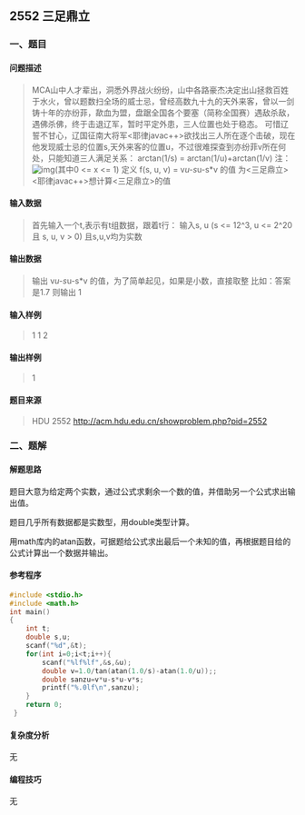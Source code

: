 ## 2552 三足鼎立

### 一、题目

#### 问题描述

> MCA山中人才辈出，洞悉外界战火纷纷，山中各路豪杰决定出山拯救百姓于水火，曾以题数扫全场的威士忌，曾经高数九十九的天外来客，曾以一剑铸十年的亦纷菲，歃血为盟，盘踞全国各个要塞（简称全国赛）遇敌杀敌，遇佛杀佛，终于击退辽军，暂时平定外患，三人位置也处于稳态。  可惜辽誓不甘心，辽国征南大将军<耶律javac++>欲找出三人所在逐个击破，现在他发现威士忌的位置s,天外来客的位置u，不过很难探查到亦纷菲v所在何处，只能知道三人满足关系：  arctan(1/s) = arctan(1/u)+arctan(1/v)  注：![img](http://acm.hdu.edu.cn/data/images/C159-1006-1.jpg)(其中0 <= x <= 1) 定义 f(s, u, v) = v*u-s*u-s*v 的值 为<三足鼎立>  <耶律javac++>想计算<三足鼎立>的值

#### 输入数据

> 首先输入一个t,表示有t组数据，跟着t行： 输入s, u (s <= 12^3, u <= 2^20 且 s, u, v > 0) 且s,u,v均为实数

#### 输出数据

> 输出 v*u-s*u-s*v 的值，为了简单起见，如果是小数，直接取整  比如：答案是1.7 则输出 1

#### 输入样例

> 1 1 2

#### 输出样例

> 1

#### 题目来源

> HDU 2552 http://acm.hdu.edu.cn/showproblem.php?pid=2552

### 二、题解

#### 解题思路

题目大意为给定两个实数，通过公式求剩余一个数的值，并借助另一个公式求出输出值。

题目几乎所有数据都是实数型，用double类型计算。

用math库内的atan函数，可据题给公式求出最后一个未知的值，再根据题目给的公式计算出一个数据并输出。

#### 参考程序

```c
#include <stdio.h>
#include <math.h>
int main()
{
	int t;
	double s,u;
	scanf("%d",&t);
	for(int i=0;i<t;i++){
		scanf("%lf%lf",&s,&u);
		double v=1.0/tan(atan(1.0/s)-atan(1.0/u));;
		double sanzu=v*u-s*u-v*s;
		printf("%.0lf\n",sanzu);
	}
	return 0;
 } 
```

#### 复杂度分析

无

#### 编程技巧

无
